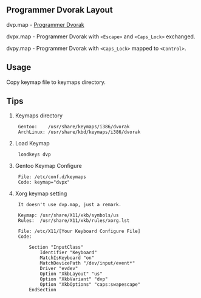 Programmer Dvorak Layout
-------------------------

dvp.map - [Programmer Dvorak](http://www.kaufmann.no/roland/dvorak/)

dvpx.map - Programmer Dvorak with `<Escape>` and `<Caps_Lock>` exchanged.

dvpy.map - Programmer Dvorak with `<Caps_Lock>` mapped to `<Control>`.

Usage
-----

Copy keymap file to keymaps directory.


Tips
----

1. Keymaps directory

        Gentoo:    /usr/share/keymaps/i386/dvorak
        ArchLinux: /usr/share/kbd/keymaps/i386/dvorak

2. Load Keymap

        loadkeys dvp

3. Gentoo Keymap Configure

        File: /etc/conf.d/keymaps
        Code: keymap="dvpx"

4. Xorg keymap setting

        It doesn't use dvp.map, just a remark.

        Keymap: /usr/share/X11/xkb/symbols/us
        Rules:  /usr/share/X11/xkb/rules/xorg.lst

        File: /etc/X11/[Your Keyboard Configure File]
        Code:

            Section "InputClass"
                Identifier "Keyboard"
                MatchIsKeyboard "on"
                MatchDevicePath "/dev/input/event*"
                Driver "evdev"
                Option "XkbLayout" "us"
                Option "XkbVariant" "dvp"
                Option "XkbOptions" "caps:swapescape"
            EndSection
